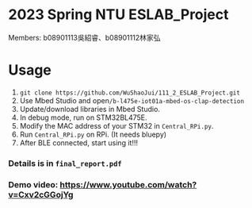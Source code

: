 # 2023 Spring NTU ESLAB_Project

Members: b08901113吳紹睿、b08901112林家弘

# Usage
1. ```git clone https://github.com/WuShaoJui/111_2_ESLAB_Project.git```
2. Use Mbed Studio and open```/b-l475e-iot01a-mbed-os-clap-detection```
3. Update/download libraries in Mbed Studio.
4. In debug mode, run on STM32BL475E.
5. Modify the MAC address of your STM32 in ```Central_RPi.py```.
6. Run ```Central_RPi.py``` on RPi. (It needs bluepy)
7. After BLE connected, start using it!!!

### Details is in ```final_report.pdf``` 
### Demo video: https://www.youtube.com/watch?v=Cxv2cGGojYg